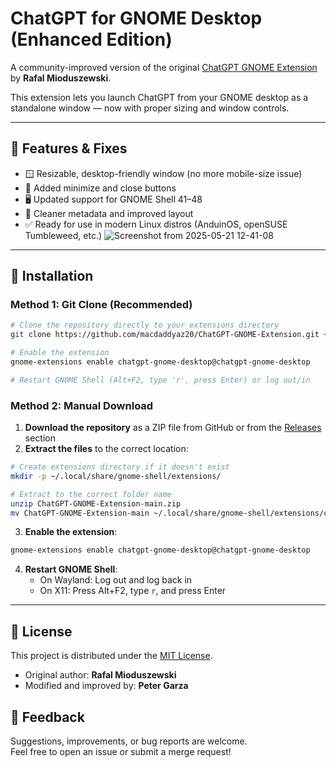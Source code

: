# ChatGPT for GNOME Desktop (Enhanced Edition)

A community-improved version of the original [ChatGPT GNOME Extension](https://github.com/HorrorPills/ChatGPT-Gnome-Desktop-Extension) by **Rafal Mioduszewski**.

This extension lets you launch ChatGPT from your GNOME desktop as a standalone window — now with proper sizing and window controls.

---

## 🔧 Features & Fixes

- 🪟 Resizable, desktop-friendly window (no more mobile-size issue)
- 🛑 Added minimize and close buttons
- 🖥️ Updated support for GNOME Shell 41–48
- 🧹 Cleaner metadata and improved layout
- ✅ Ready for use in modern Linux distros (AnduinOS, openSUSE Tumbleweed, etc.)
![Screenshot from 2025-05-21 12-41-08](https://github.com/user-attachments/assets/293c9480-b652-4fcd-8f1f-11a4c47ffae3)

---

## 🧪 Installation

### Method 1: Git Clone (Recommended)

```bash
# Clone the repository directly to your extensions directory
git clone https://github.com/macdaddyaz20/ChatGPT-GNOME-Extension.git ~/.local/share/gnome-shell/extensions/chatgpt-gnome-desktop@chatgpt-gnome-desktop

# Enable the extension
gnome-extensions enable chatgpt-gnome-desktop@chatgpt-gnome-desktop

# Restart GNOME Shell (Alt+F2, type 'r', press Enter) or log out/in
```

### Method 2: Manual Download

1. **Download the repository** as a ZIP file from GitHub or from the [Releases](../../releases) section
2. **Extract the files** to the correct location:

```bash
# Create extensions directory if it doesn't exist
mkdir -p ~/.local/share/gnome-shell/extensions/

# Extract to the correct folder name
unzip ChatGPT-GNOME-Extension-main.zip
mv ChatGPT-GNOME-Extension-main ~/.local/share/gnome-shell/extensions/chatgpt-gnome-desktop@chatgpt-gnome-desktop
```

3. **Enable the extension**:
```bash
gnome-extensions enable chatgpt-gnome-desktop@chatgpt-gnome-desktop
```

4. **Restart GNOME Shell**:
   - On Wayland: Log out and log back in
   - On X11: Press Alt+F2, type `r`, and press Enter

---

## 📜 License

This project is distributed under the [MIT License](./LICENSE).

- Original author: **Rafal Mioduszewski**
- Modified and improved by: **Peter Garza**




## 💬 Feedback

Suggestions, improvements, or bug reports are welcome.  
Feel free to open an issue or submit a merge request!

